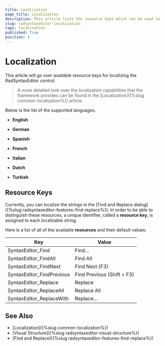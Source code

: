 ```yaml
---
title: Localization
page_title: Localization
description: This article lists the resource keys which can be used to localize the RadSyntaxEditor control.
slug: radsyntaxeditor-localization
tags: localization
published: True
position: 3
---
```


# Localization

This article will go over available resource keys for localizing the RadSyntaxEditor control.

> A more detailed look over the localization capabilities that the framework provides can be found in the [Localization]({%slug common-localization%}) article.

Below is the list of the supported languages.

* **English**

* **German**

* **Spanish**

* **French**

* **Italian**

* **Dutch**

* **Turkish**

## Resource Keys

Currently, you can localize the strings in the [Find and Replace dialog]({%slug radsyntaxeditor-features-find-replace%}). In order to be able to distinguish these resources, a unique identifier, called a __resource key__, is assigned to each localizable string.

Here is a list of all of the available __resources__ and their default values:

|Key|Value|
|---|---|
|SyntaxEditor_Find|Find…|
|SyntaxEditor_FindAll|Find All|
|SyntaxEditor_FindNext|Find Next (F3)|
|SyntaxEditor_FindPrevious|Find Previous (Shift + F3)|
|SyntaxEditor_Replace|Replace|
|SyntaxEditor_ReplaceAll|Replace All|
|SyntaxEditor_ReplaceWith|Replace…|

## See Also
* [Localization]({%slug common-localization%})
* [Visual Structure]({%slug radsyntaxeditor-visual-structure%})
* [Find and Replace]({%slug radsyntaxeditor-features-find-replace%})